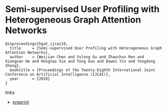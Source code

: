 # Semi-supervised User Profiling with Heterogeneous Graph Attention Networks

```
@inproceedings{hgat_ijcai19,
  title     = {Semi-supervised User Profiling with Heterogeneous Graph Attention Networks},
  author    = {Weijian Chen and Yulong Gu and Zhaochun Ren and Xiangnan He and Hongtao Xie and Tong Guo and Dawei Yin and Yongdong Zhang},
  booktitle = {Proceedings of the Twenty-Eighth International Joint Conference on Artificial Intelligence (IJCAI)},            
  year      = {2019}
}
```

links
- [preprint](http://staff.ustc.edu.cn/~hexn/papers/ijcai19-user-profiling.pdf)
